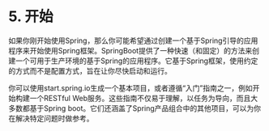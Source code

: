 # 5. 开始

如果你刚开始使用Spring，那么你可能希望通过创建一个基于Spring引导的应用程序来开始使用Spring框架。SpringBoot提供了一种快速（和固定）的方法来创建一个可用于生产环境的基于Spring的应用程序。它基于Spring框架，使用约定的方式而不是配置方式，旨在让你尽快启动和运行。

你可以使用start.spring.io生成一个基本项目，或者遵循“入门”指南之一，例如开始构建一个RESTful Web服务。这些指南不仅易于理解，以任务为导向，而且大多数都基于Spring boot。它们还涵盖了Spring产品组合中的其他项目，可以为你在解决特定问题时做参考。

